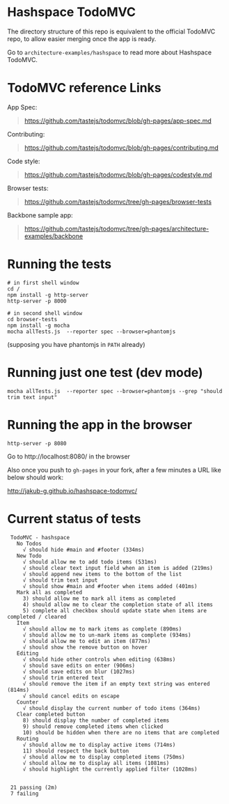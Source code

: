 Hashspace TodoMVC
=================

The directory structure of this repo is equivalent to the official TodoMVC repo, to allow easier merging
once the app is ready.

Go to `architecture-examples/hashspace` to read more about Hashspace TodoMVC.

TodoMVC reference Links
=======================

App Spec:
> https://github.com/tastejs/todomvc/blob/gh-pages/app-spec.md

Contributing:
> https://github.com/tastejs/todomvc/blob/gh-pages/contributing.md

Code style:
> https://github.com/tastejs/todomvc/blob/gh-pages/codestyle.md

Browser tests:
> https://github.com/tastejs/todomvc/tree/gh-pages/browser-tests

Backbone sample app:
> https://github.com/tastejs/todomvc/tree/gh-pages/architecture-examples/backbone


Running the tests
=================

    # in first shell window
    cd /
    npm install -g http-server
    http-server -p 8000

    # in second shell window
    cd browser-tests
    npm install -g mocha
    mocha allTests.js  --reporter spec --browser=phantomjs

(supposing you have phantomjs in `PATH` already)

Running just one test (dev mode)
================================

    mocha allTests.js  --reporter spec --browser=phantomjs --grep "should trim text input"


Running the app in the browser
==============================

    http-server -p 8080

Go to http://localhost:8080/ in the browser

Also once you push to `gh-pages` in your fork, after a few minutes a URL like below should work:

http://jakub-g.github.io/hashspace-todomvc/

Current status of tests
=======================

     TodoMVC - hashspace
       No Todos
         √ should hide #main and #footer (334ms)
       New Todo
         √ should allow me to add todo items (531ms)
         √ should clear text input field when an item is added (219ms)
         √ should append new items to the bottom of the list
         √ should trim text input
         √ should show #main and #footer when items added (401ms)
       Mark all as completed
         3) should allow me to mark all items as completed
         4) should allow me to clear the completion state of all items
         5) complete all checkbox should update state when items are completed / cleared
       Item
         √ should allow me to mark items as complete (890ms)
         √ should allow me to un-mark items as complete (934ms)
         √ should allow me to edit an item (877ms)
         √ should show the remove button on hover
       Editing
         √ should hide other controls when editing (638ms)
         √ should save edits on enter (906ms)
         √ should save edits on blur (1027ms)
         √ should trim entered text
         √ should remove the item if an empty text string was entered (814ms)
         √ should cancel edits on escape
       Counter
         √ should display the current number of todo items (364ms)
       Clear completed button
         8) should display the number of completed items
         9) should remove completed items when clicked
         10) should be hidden when there are no items that are completed
       Routing
         √ should allow me to display active items (714ms)
         11) should respect the back button
         √ should allow me to display completed items (750ms)
         √ should allow me to display all items (1081ms)
         √ should highlight the currently applied filter (1028ms)


     21 passing (2m)
     7 failing
